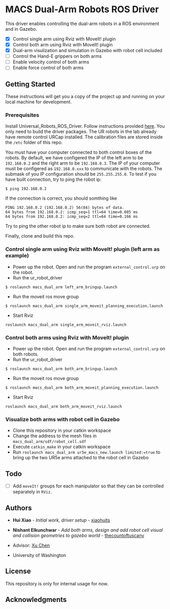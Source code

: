 # MACS Dual-Arm Robots ROS Driver

This driver enables controlling the dual-arm robots in a ROS environment and in Gazebo. 
- [x] Control single arm using Rviz with MoveIt! plugin
- [x] Control both arm using Rviz with MoveIt! plugin
- [X] Dual-arm visulization and simulation in Gazebo with robot cell included
- [ ] Control the Hand-E grippers on both arms
- [ ] Enable velocity control of both arms
- [ ] Enable force control of both arms

## Getting Started

These instructions will get you a copy of the project up and running on your local machine for development.

### Prerequisites

Install Universal_Robots_ROS_Driver. Follow instructions provided [here](https://github.com/UniversalRobots/Universal_Robots_ROS_Driver).
You only need to build the driver packages. The UR robots in the lab already have remote control URCap installed. 
The calibration files are stored inside the ```/etc``` folder of this repo.

You must have your computer connected to both control boxes of the robots. 
By default, we have configered the IP of the left arm to be ```192.168.0.2``` and the right arm to be ```192.168.0.3```.
The IP of your computer must be configered as ```192.168.0.xxx``` to communicate with the robots.
The submask of you IP configuration should be ```255.255.255.0```.
To test if you have built connection, try to ping the robot ip:
```
$ ping 192.168.0.2
```
If the connection is correct, you should somthing like
```
PING 192.168.0.2 (192.168.0.2) 56(84) bytes of data.
64 bytes from 192.168.0.2: icmp_seq=1 ttl=64 time=0.085 ms
64 bytes from 192.168.0.2: icmp_seq=2 ttl=64 time=0.166 ms
```
Try to ping the other robot ip to make sure both robot are connected.

Finally, clone and build this repo.

### Control single arm using Rviz with MoveIt! plugin (left arm as example)
- Power up the robot. Open and run the program ```external_control.urp``` on the robot.
- Run the ur_robot_driver
```
$ roslaunch macs_dual_arm left_arm_bringup.launch
```
- Run the moveit ros move group
```
$ roslaunch macs_dual_arm single_arm_moveit_planning_execution.launch
```
- Start Rviz
```
roslaunch macs_dual_arm single_arm_moveit_rviz.launch
```

### Control both arms using Rviz with MoveIt! plugin
- Power up the robot. Open and run the program ```external_control.urp``` on both robots.
- Run the ur_robot_driver
```
$ roslaunch macs_dual_arm both_arm_bringup.launch
```
- Run the moveit ros move group
```
$ roslaunch macs_dual_arm both_arm_moveit_planning_execution.launch
```
- Start Rviz
```
roslaunch macs_dual_arm both_arm_moveit_rviz.launch
```

### Visualize both arms with robot cell in Gazebo

- Clone this repository in your catkin workspace
- Change the address to the mesh files in `macs_dual_arm/sdf/robot_cell.sdf`
- Execute `catkin_make` in your catkin workspace
- Run `roslaunch macs_dual_arm ur5e_macs_new.launch limited:=true` to bring up the two UR5e arms attached to the robot cell in Gazebo

## Todo

- [ ] Add `moveIt!` groups for each manipulator so that they can be controlled separately in `RViz`.

## Authors

- **Hui Xiao** - *Initial work, driver setup* - [xiaohuits](https://github.com/xiaohuits)
- **Nishant Elkunchwar** - *Add both arms, design and add robot cell visual and collision geometries to gazebo world* - [thecountoftuscany](https://github.com/thecountoftuscany)

- Advisor: [Xu Chen](https://faculty.washington.edu/chx/)
- University of Washington

## License

This repository is only for internal usage for now.

## Acknowledgments


